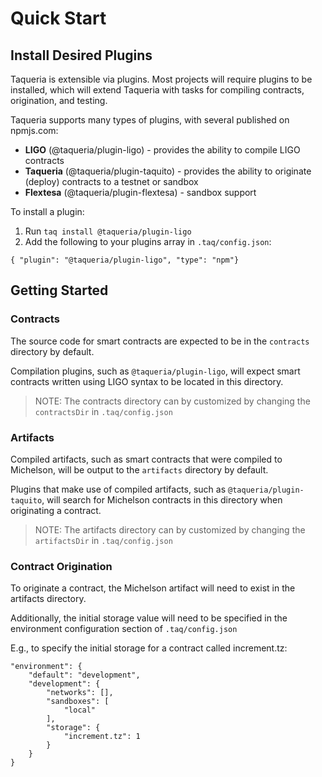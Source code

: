 # Quick Start

## Install Desired Plugins

Taqueria is extensible via plugins. Most projects will require plugins to be installed, which will extend Taqueria with tasks for compiling contracts, origination, and testing.

Taqueria supports many types of plugins, with several published on npmjs.com:

-   **LIGO** (@taqueria/plugin-ligo) - provides the ability to compile LIGO contracts
-   **Taqueria** (@taqueria/plugin-taquito) - provides the ability to originate (deploy) contracts to a testnet or sandbox
-   **Flextesa** (@taqueria/plugin-flextesa) - sandbox support

To install a plugin:

1. Run `taq install @taqueria/plugin-ligo`
2. Add the following to your plugins array in `.taq/config.json`:

```
{ "plugin": "@taqueria/plugin-ligo", "type": "npm"}
```

## Getting Started

### Contracts

The source code for smart contracts are expected to be in the `contracts` directory by default.

Compilation plugins, such as `@taqueria/plugin-ligo`, will expect smart contracts written using LIGO syntax to be located in this directory.

> NOTE: The contracts directory can by customized by changing the `contractsDir` in `.taq/config.json`

### Artifacts

Compiled artifacts, such as smart contracts that were compiled to Michelson, will be output to the `artifacts` directory by default.

Plugins that make use of compiled artifacts, such as `@taqueria/plugin-taquito`, will search for Michelson contracts in this directory when originating a contract.

> NOTE: The artifacts directory can by customized by changing the `artifactsDir` in `.taq/config.json`

### Contract Origination

To originate a contract, the Michelson artifact will need to exist in the artifacts directory.

Additionally, the initial storage value will need to be specified in the environment configuration section of `.taq/config.json`

E.g., to specify the initial storage for a contract called increment.tz:

```
"environment": {
    "default": "development",
    "development": {
        "networks": [],
        "sandboxes": [
            "local"
        ],
        "storage": {
            "increment.tz": 1
        }
    }
}
```

